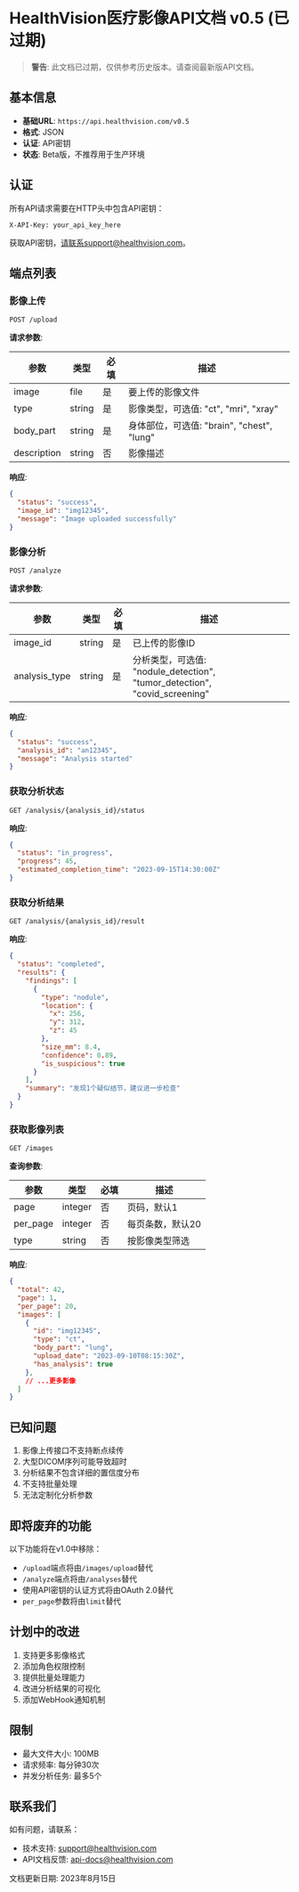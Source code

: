 # HealthVision医疗影像API文档 v0.5 (已过期)

> **警告**: 此文档已过期，仅供参考历史版本。请查阅最新版API文档。

## 基本信息

- **基础URL**: `https://api.healthvision.com/v0.5`
- **格式**: JSON
- **认证**: API密钥
- **状态**: Beta版，不推荐用于生产环境

## 认证

所有API请求需要在HTTP头中包含API密钥：

```
X-API-Key: your_api_key_here
```

获取API密钥，请联系support@healthvision.com。

## 端点列表

### 影像上传

```
POST /upload
```

**请求参数**:

| 参数 | 类型 | 必填 | 描述 |
|------|------|------|------|
| image | file | 是 | 要上传的影像文件 |
| type | string | 是 | 影像类型，可选值: "ct", "mri", "xray" |
| body_part | string | 是 | 身体部位，可选值: "brain", "chest", "lung" |
| description | string | 否 | 影像描述 |

**响应**:

```json
{
  "status": "success",
  "image_id": "img12345",
  "message": "Image uploaded successfully"
}
```

### 影像分析

```
POST /analyze
```

**请求参数**:

| 参数 | 类型 | 必填 | 描述 |
|------|------|------|------|
| image_id | string | 是 | 已上传的影像ID |
| analysis_type | string | 是 | 分析类型，可选值: "nodule_detection", "tumor_detection", "covid_screening" |

**响应**:

```json
{
  "status": "success",
  "analysis_id": "an12345",
  "message": "Analysis started"
}
```

### 获取分析状态

```
GET /analysis/{analysis_id}/status
```

**响应**:

```json
{
  "status": "in_progress",
  "progress": 45,
  "estimated_completion_time": "2023-09-15T14:30:00Z"
}
```

### 获取分析结果

```
GET /analysis/{analysis_id}/result
```

**响应**:

```json
{
  "status": "completed",
  "results": {
    "findings": [
      {
        "type": "nodule",
        "location": {
          "x": 256,
          "y": 312,
          "z": 45
        },
        "size_mm": 8.4,
        "confidence": 0.89,
        "is_suspicious": true
      }
    ],
    "summary": "发现1个疑似结节，建议进一步检查"
  }
}
```

### 获取影像列表

```
GET /images
```

**查询参数**:

| 参数 | 类型 | 必填 | 描述 |
|------|------|------|------|
| page | integer | 否 | 页码，默认1 |
| per_page | integer | 否 | 每页条数，默认20 |
| type | string | 否 | 按影像类型筛选 |

**响应**:

```json
{
  "total": 42,
  "page": 1,
  "per_page": 20,
  "images": [
    {
      "id": "img12345",
      "type": "ct",
      "body_part": "lung",
      "upload_date": "2023-09-10T08:15:30Z",
      "has_analysis": true
    },
    // ...更多影像
  ]
}
```

## 已知问题

1. 影像上传接口不支持断点续传
2. 大型DICOM序列可能导致超时
3. 分析结果不包含详细的置信度分布
4. 不支持批量处理
5. 无法定制化分析参数

## 即将废弃的功能

以下功能将在v1.0中移除：

- `/upload`端点将由`/images/upload`替代
- `/analyze`端点将由`/analyses`替代
- 使用API密钥的认证方式将由OAuth 2.0替代
- `per_page`参数将由`limit`替代

## 计划中的改进

1. 支持更多影像格式
2. 添加角色权限控制
3. 提供批量处理能力
4. 改进分析结果的可视化
5. 添加WebHook通知机制

## 限制

- 最大文件大小: 100MB
- 请求频率: 每分钟30次
- 并发分析任务: 最多5个

## 联系我们

如有问题，请联系：
- 技术支持: support@healthvision.com
- API文档反馈: api-docs@healthvision.com

文档更新日期: 2023年8月15日
